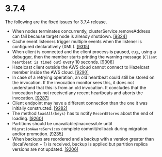 
# 3.7.4

The following are the fixed issues for 3.7.4 release.

- When nodes terminates concurrently, clusterService.removeAddress can fail because
target node is already shutdown. <a href="https://github.com/hazelcast/hazelcast/pull/9324" target="_blank">[9324]</a>
- Cache event listeners trigger multiple events when the listener is configured declaratively (XML). <a href="https://github.com/hazelcast/hazelcast/issues/9315" target="_blank">[9315]</a>
- When client is connected and the client process is paused, e.g., using a debugger, then the member starts printing the warning message (`Client heartbeat is timed out`) every 10 seconds. <a href="https://github.com/hazelcast/hazelcast/pull/9308" target="_blank">[9308]</a>
- Hazelcast client outside the AWS cloud cannot connect to Hazelcast member inside the AWS cloud. <a href="https://github.com/hazelcast/hazelcast/pull/9290" target="_blank">[9290]</a>
- In case of a retrying operation, an old heartbeat could still be stored
on the invocation. If the invocation monitor sees this, it does not
understand that this is from an old invocation. It concludes that the
invocation has not received any recent heartbeats and aborts the invocation. <a href="https://github.com/hazelcast/hazelcast/pull/9287" target="_blank">[9287]</a>
- Client endpoint may have a different connection than the one it was initially constructed. <a href="https://github.com/hazelcast/hazelcast/pull/9282" target="_blank">[9282]</a>
- The method `loadAll(keys)` has to notify `RecordStores` about the end of loading. <a href="https://github.com/hazelcast/hazelcast/pull/9260" target="_blank">[9260]</a>
- Partitions should be unavailable/inaccessible until `MigrationAwareServices`
complete commit/rollback during migration and/or promotion. <a href="https://github.com/hazelcast/hazelcast/pull/9235" target="_blank">[9235]</a>
- When backups are reordered and a backup with a version greater than (localVersion + 1)
is received, backup is applied but partition replica versions are not updated. <a href="https://github.com/hazelcast/hazelcast/pull/9206" target="_blank">[9206]</a>


